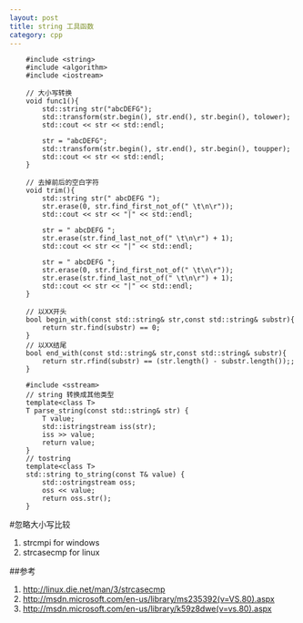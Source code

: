 ```yaml
---
layout: post
title: string 工具函数
category: cpp
---
```



        #include <string>
        #include <algorithm>
        #include <iostream>

        // 大小写转换
        void func1(){
            std::string str("abcDEFG");
            std::transform(str.begin(), str.end(), str.begin(), tolower);
            std::cout << str << std::endl;
            
            str = "abcDEFG";
            std::transform(str.begin(), str.end(), str.begin(), toupper);
            std::cout << str << std::endl;
        }

        // 去掉前后的空白字符
        void trim(){
            std::string str(" abcDEFG ");
            str.erase(0, str.find_first_not_of(" \t\n\r"));
            std::cout << str << "|" << std::endl;
            
            str = " abcDEFG ";
            str.erase(str.find_last_not_of(" \t\n\r") + 1);
            std::cout << str << "|" << std::endl;
            
            str = " abcDEFG ";
            str.erase(0, str.find_first_not_of(" \t\n\r"));
            str.erase(str.find_last_not_of(" \t\n\r") + 1);
            std::cout << str << "|" << std::endl;
        }

        // 以XX开头
        bool begin_with(const std::string& str,const std::string& substr){
            return str.find(substr) == 0;
        }
        // 以XX结尾
        bool end_with(const std::string& str,const std::string& substr){
            return str.rfind(substr) == (str.length() - substr.length());;
        }

        #include <sstream>
        // string 转换成其他类型
        template<class T> 
        T parse_string(const std::string& str) {
            T value;
            std::istringstream iss(str);
            iss >> value;
            return value;
        }
        // tostring
        template<class T> 
        std::string to_string(const T& value) {
            std::ostringstream oss;
            oss << value;
            return oss.str();
        }

#忽略大小写比较
1. strcmpi for windows
1. strcasecmp for linux

##参考
1. <http://linux.die.net/man/3/strcasecmp>
1. <http://msdn.microsoft.com/en-us/library/ms235392(v=VS.80).aspx>
1. <http://msdn.microsoft.com/en-us/library/k59z8dwe(v=vs.80).aspx>

